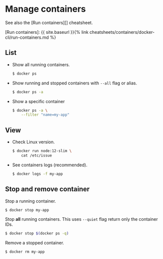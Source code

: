 # Manage containers

See also the [Run containers][] cheatsheet.

[Run containers]: {{ site.baseurl }}{% link cheatsheets/containers/docker-cli/run-containers.md %}


## List

- Show all running containers.
    ```sh
    $ docker ps
    ```
- Show running and stopped containers with `--all` flag or alias.
  ```sh
  $ docker ps -a
  ```
- Show a specific container
    ```sh
    $ docker ps -a \
        --filter "name=my-app"
    ```


## View

- Check Linux version.
    ```sh
    $ docker run node:12-slim \
        cat /etc/issue
    ```

- See containers logs (recommended).
    ```sh
    $ docker logs -f my-app
    ```


## Stop and remove container

Stop a running container.

```sh
$ docker stop my-app
```

Stop **all** running containers. This uses `--quiet` flag return only the container IDs.

```sh
$ docker stop $(docker ps -q)
```

Remove a stopped container.

```sh
$ docker rm my-app
```

